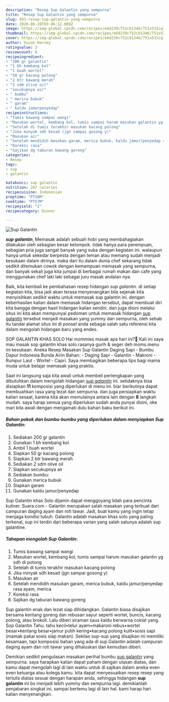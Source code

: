 ```yaml
---
description: "Resep Sup Galantin yang sempurna"
title: "Resep Sup Galantin yang sempurna"
slug: 493-resep-sup-galantin-yang-sempurna
date: 2020-06-28T03:46:12.089Z
image: https://img-global.cpcdn.com/recipes/e6d239c752cb1346/751x532cq70/sup-galantin-foto-resep-utama.jpg
thumbnail: https://img-global.cpcdn.com/recipes/e6d239c752cb1346/751x532cq70/sup-galantin-foto-resep-utama.jpg
cover: https://img-global.cpcdn.com/recipes/e6d239c752cb1346/751x532cq70/sup-galantin-foto-resep-utama.jpg
author: Susan Harvey
ratingvalue: 3
reviewcount: 8
recipeingredient:
- "200 gr galantin"
- "1 bh kembang kol"
- "1 buah wortel"
- "50 gr kacang polong"
- "2 btr bawang merah"
- "2 sdm olive oil"
- "secukupnya air"
- " bumbu"
- " merica bubuk"
- " garam"
- " kaldu jamurpenyedap"
recipeinstructions:
- "Tumis bawang sampai wangi"
- "Masukan wortel, kembang kol, tumis sampai harum masukan galantin yg sdh di potong"
- "Setelah di tumis terakhir masukan kacang polong"
- "Jika minyak sdh kesad (jgn sampai gosong y)"
- "Masukan air"
- "Setelah mendidih masukan garam, merica bubuk, kaldu jamur/penyedap rasa ayam, merica"
- "Koreksi rasa"
- "Sajikan dg taburan bawang goreng"
categories:
- Resep
tags:
- sup
- galantin

katakunci: sup galantin 
nutrition: 267 calories
recipecuisine: Indonesian
preptime: "PT18M"
cooktime: "PT57M"
recipeyield: "2"
recipecategory: Dinner

---
```



![Sup Galantin](https://img-global.cpcdn.com/recipes/e6d239c752cb1346/751x532cq70/sup-galantin-foto-resep-utama.jpg)

<b><i>sup galantin</i></b>, Memasak adalah sebuah hobi yang membahagiakan dilakukan oleh sebagian besar kelompok. tidak hanya para perempuan, sebagian pria juga sangat banyak yang suka dengan kegiatan ini. walaupun hanya untuk sekedar berpesta dengan teman atau memang sudah menjadi kesukaan dalam dirinya. maka dari itu dalam dunia chef sekarang tidak sedikit ditemukan cowok dengan kemampuan memasak yang sempurna, dan banyak sekali juga kita jumpai di berbagai rumah makan dan cafe yang menggunakan chef laki laki sebagai juru masak andalan nya.

Baik, kita kembali ke pembahasan resep hidangan <i>sup galantin</i>. di setiap kegiatan kita, bisa jadi akan terasa menyenangkan bila sejenak kita menyisihkan sedikit waktu untuk memasak sup galantin ini. dengan keberhasilan kalian dalam memasak hidangan tersebut, dapat membuat diri kita bangga dengan hasil hidangan kalian sendiri. dan juga disini melalui situs ini kita akan mempunyai pedoman untuk memasak hidangan <u>sup galantin</u> tersebut menjadi masakan yang yummy dan sempurna, oleh sebab itu tandai alamat situs ini di ponsel anda sebagai salah satu referensi kita dalam mengolah hidangan baru yang endes.

SOP GALANTIN KHAS SOLO Hai mommies masak apa hari ini?🙋 Kali ini saya mau masak sop galantin khas solo.rasanya gurih &amp; seger deh moms.menu ini kesukaan. Aneka Resep Masakan Sup Galantin Daging Sapi - Bumbu Dapur Indonesia Bunda Airin Bahan: - Daging Sapi - Galantin - Makroni - Rumpur Laut - Wortel - Capri. Saya membagikan beberapa tips bagi mama muda untuk belajar memasak yang praktis.


Saat ini langsung saja kita awali untuk membeli perlengkapan yang dibutuhkan dalam mengolah hidangan <u><i>sup galantin</i></u> ini. setidaknya bisa disiapkan <b>11</b> komposisi yang diperlukan di menu ini. biar berikutnya dapat membuahkan rasa yang lezat dan sempurna. dan juga persiapkan waktu kalian sesaat, karena kita akan memulainya antara lain dengan <b>8</b> langkah mudah. saya harap semua yang diperlukan sudah anda punyai disini, oke mari kita awali dengan mengamati dulu bahan baku berikut ini.

<!--inarticleads1-->

##### Bahan pokok dan bumbu-bumbu yang diperlukan dalam menyiapkan Sup Galantin:

1. Sediakan 200 gr galantin
1. Gunakan 1 bh kembang kol
1. Ambil 1 buah wortel
1. Siapkan 50 gr kacang polong
1. Siapkan 2 btr bawang merah
1. Sediakan 2 sdm olive oil
1. Siapkan secukupnya air
1. Sediakan  bumbu:
1. Gunakan  merica bubuk
1. Siapkan  garam
1. Gunakan  kaldu jamur/penyedap


Sup Galantin khas Solo dijamin dapat menggoyang lidah para pencinta kuliner. Suara.com - Galantin merupakan salah masakan yang terbuat dari campuran daging ayam dan roti tawar. Jadi, buat kamu yang ingin tetap menjaga kondisi tubuh. Galantin adalah masakan khas solo yang paling terkenal, sup ini terdiri dari beberapa varian yang salah satunya adalah sup galantine. 

<!--inarticleads2-->

##### Tahapan mengolah Sup Galantin:

1. Tumis bawang sampai wangi
1. Masukan wortel, kembang kol, tumis sampai harum masukan galantin yg sdh di potong
1. Setelah di tumis terakhir masukan kacang polong
1. Jika minyak sdh kesad (jgn sampai gosong y)
1. Masukan air
1. Setelah mendidih masukan garam, merica bubuk, kaldu jamur/penyedap rasa ayam, merica
1. Koreksi rasa
1. Sajikan dg taburan bawang goreng


Sup galantin enak dan lezat siap dihidangkan. Galantin biasa disajikan bersama kentang goreng dan rebusan sayur seperti wortel, buncis, kacang polong, atau brokoli. Lalu diberi siraman saus kaldu berwarna coklat yang. Sop Galantin Tahu. tahu kecil•telur ayam•makaroni rebus•wortel besar•kentang besar•jamur putih kering•kacang polong kulit•sosis sapi (mamak pakai sosis siap makan). Sekilas sup-sup yang disajikan ini memiliki kesamaan, tapi komposisi bahan yang ada di sup Galantin adalah campuran daging ayam dan roti tawar yang dihaluskan dan kemudian diberi. 

Demikian sedikit pengulasan masakan perihal bumbu <u>sup galantin</u> yang sempurna. saya harapkan kalian dapat paham dengan ulasan diatas, dan kamu dapat mengolah lagi di lain waktu untuk di sajikan dalam aneka even even keluarga atau kolega kamu. kita dapat menyesuaikan resep resep yang tertulis diatas sesuai dengan harapan anda, sehingga hidangan <b>sup galantin</b> ini bs menjadi lebih yummy dan sempurna lagi. demikianlah penjabaran singkat ini, sampai bertemu lagi di lain hal. kami harap hari kalian menyenangkan.
